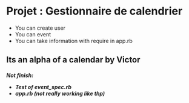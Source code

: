 <h1>Projet : Gestionnaire de calendrier</h1>

<ul>
  <li>You can create user</li>
  <li>You can event</li>
  <li>You can take information with require in app.rb</li>
</ul>

<h2>Its an alpha of a calendar by Victor</h2>

<h5>Not finish:
  <ul>
    <li>Test of event_spec.rb</li>
    <li>app.rb (not really working like thp)</li>
  </ul>
</h5>

